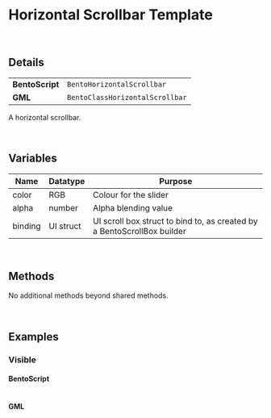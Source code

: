 # Horizontal Scrollbar Template

&nbsp;

## Details

<table>
    <tr>
		<td><b>BentoScript</b></td>
		<td><code>BentoHorizontalScrollbar</code></td>
    </tr>
    <tr>
		<td><b>GML</b></td>
		<td><code>BentoClassHorizontalScrollbar</code></td>
    </tr>
</table>

A horizontal scrollbar.

&nbsp;

## Variables

| Name    | Datatype  | Purpose                                                                 |
|---------|-----------|-------------------------------------------------------------------------|
| color   | RGB       | Colour for the slider                                                   |
| alpha   | number    | Alpha blending value                                                    |
| binding | UI struct | UI scroll box struct to bind to, as created by a BentoScrollBox builder |

&nbsp;

## Methods

No additional methods beyond shared methods.

&nbsp;

## Examples

### Visible

<!-- tabs:start -->

#### **BentoScript**

```

```

#### **GML**

```

```

<!-- tabs:end -->